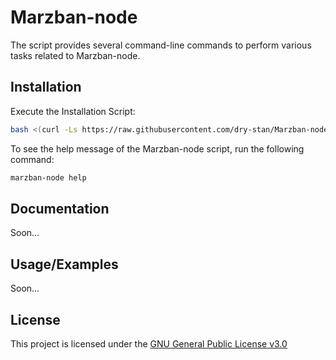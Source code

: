 
# Marzban-node

The script provides several command-line commands to perform various tasks related to Marzban-node.

## Installation

Execute the Installation Script:

```bash
bash <(curl -Ls https://raw.githubusercontent.com/dry-stan/Marzban-node/master/setup.sh) && source ~/.bashrc
```
To see the help message of the Marzban-node script, run the following command:
```bash
marzban-node help
```

## Documentation

Soon...


## Usage/Examples

Soon...


## License

This project is licensed under the [GNU General Public License v3.0](https://choosealicense.com/licenses/gpl-3.0/)


